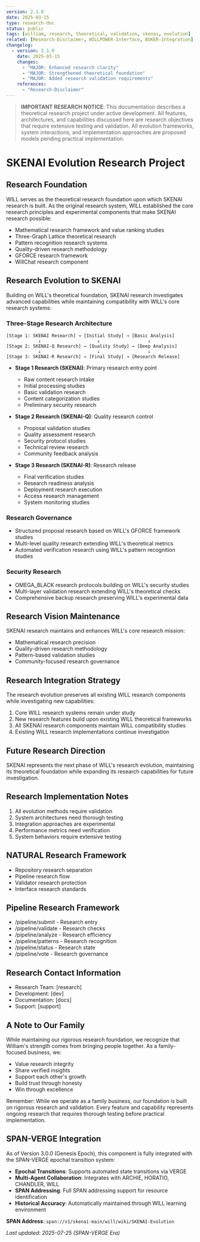 ```yaml
---
version: 2.1.0
date: 2025-03-15
type: research-doc
status: public
tags: [william, research, theoretical, validation, skenai, evolution]
related: [Research-Disclaimer, WILLPOWER-Interface, BOKER-Integration]
changelog:
  - version: 2.1.0
    date: 2025-03-15
    changes:
      - "MAJOR: Enhanced research clarity"
      - "MAJOR: Strengthened theoretical foundation"
      - "MAJOR: Added research validation requirements"
    references:
      - "Research-Disclaimer"
---
```


> **IMPORTANT RESEARCH NOTICE**: This documentation describes a theoretical research project under active development. All features, architectures, and capabilities discussed here are research objectives that require extensive testing and validation. All evolution frameworks, system interactions, and implementation approaches are proposed models pending practical implementation.

# SKENAI Evolution Research Project

## Research Foundation

WILL serves as the theoretical research foundation upon which SKENAI research is built. As the original research system, WILL established the core research principles and experimental components that make SKENAI research possible:

- Mathematical research framework and value ranking studies
- Three-Graph Lattice theoretical research
- Pattern recognition research systems
- Quality-driven research methodology
- GFORCE research framework
- WillChat research component

## Research Evolution to SKENAI

Building on WILL's theoretical foundation, SKENAI research investigates advanced capabilities while maintaining compatibility with WILL's core research systems:

### Three-Stage Research Architecture
```
[Stage 1: SKENAI Research] → [Initial Study] → [Basic Analysis]
            ↓                     ↓                  ↓
[Stage 2: SKENAI-Q Research] → [Quality Study] → [Deep Analysis]
            ↓                     ↓                  ↓
[Stage 3: SKENAI-R Research] → [Final Study] → [Research Release]
```

- **Stage 1 Research (SKENAI)**: Primary research entry point
  - Raw content research intake
  - Initial processing studies
  - Basic validation research
  - Content categorization studies
  - Preliminary security research

- **Stage 2 Research (SKENAI-Q)**: Quality research control
  - Proposal validation studies
  - Quality assessment research
  - Security protocol studies
  - Technical review research
  - Community feedback analysis

- **Stage 3 Research (SKENAI-R)**: Research release
  - Final verification studies
  - Research readiness analysis
  - Deployment research execution
  - Access research management
  - System monitoring studies

### Research Governance
- Structured proposal research based on WILL's GFORCE framework studies
- Multi-level quality research extending WILL's theoretical metrics
- Automated verification research using WILL's pattern recognition studies

### Security Research
- OMEGA_BLACK research protocols building on WILL's security studies
- Multi-layer validation research extending WILL's theoretical checks
- Comprehensive backup research preserving WILL's experimental data

## Research Vision Maintenance

SKENAI research maintains and enhances WILL's core research mission:
- Mathematical research precision
- Quality-driven research methodology
- Pattern-based validation studies
- Community-focused research governance

## Research Integration Strategy

The research evolution preserves all existing WILL research components while investigating new capabilities:
1. Core WILL research systems remain under study
2. New research features build upon existing WILL theoretical frameworks
3. All SKENAI research components maintain WILL compatibility studies
4. Existing WILL research implementations continue investigation

## Future Research Direction

SKENAI represents the next phase of WILL's research evolution, maintaining its theoretical foundation while expanding its research capabilities for future investigation.

## Research Implementation Notes

1. All evolution methods require validation
2. System architectures need thorough testing
3. Integration approaches are experimental
4. Performance metrics need verification
5. System behaviors require extensive testing

## NATURAL Research Framework
- Repository research separation
- Pipeline research flow
- Validator research protection
- Interface research standards

## Pipeline Research Framework
- /pipeline/submit - Research entry
- /pipeline/validate - Research checks
- /pipeline/analyze - Research efficiency
- /pipeline/patterns - Research recognition
- /pipeline/status - Research state
- /pipeline/vote - Research governance

## Research Contact Information
- Research Team: [research]
- Development: [dev]
- Documentation: [docs]
- Support: [support]

## A Note to Our Family

While maintaining our rigorous research foundation, we recognize that William's strength comes from bringing people together. As a family-focused business, we:
- Value research integrity
- Share verified insights
- Support each other's growth
- Build trust through honesty
- Win through excellence

Remember: While we operate as a family business, our foundation is built on rigorous research and validation. Every feature and capability represents ongoing research that requires thorough testing before practical implementation.

## SPAN-VERGE Integration

As of Version 3.0.0 (Genesis Epoch), this component is fully integrated with the SPAN-VERGE epochal transition system:

- **Epochal Transitions**: Supports automated state transitions via VERGE
- **Multi-Agent Collaboration**: Integrates with ARCHIE, HORATIO, CHANDLER, WILL
- **SPAN Addressing**: Full SPAN addressing support for resource identification
- **Historical Accuracy**: Automatically maintained through WILL learning environment

**SPAN Address**: `span://v1/skenai-main/will/wiki/SKENAI-Evolution`

*Last updated: 2025-07-25 (SPAN-VERGE Era)*
